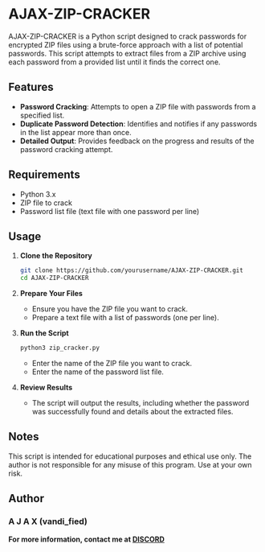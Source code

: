 # AJAX-ZIP-CRACKER

AJAX-ZIP-CRACKER is a Python script designed to crack passwords for encrypted ZIP files using a brute-force approach with a list of potential passwords. This script attempts to extract files from a ZIP archive using each password from a provided list until it finds the correct one.

## Features

- **Password Cracking**: Attempts to open a ZIP file with passwords from a specified list.
- **Duplicate Password Detection**: Identifies and notifies if any passwords in the list appear more than once.
- **Detailed Output**: Provides feedback on the progress and results of the password cracking attempt.

## Requirements

- Python 3.x
- ZIP file to crack
- Password list file (text file with one password per line)

## Usage

1. **Clone the Repository**

   ```bash
   git clone https://github.com/yourusername/AJAX-ZIP-CRACKER.git
   cd AJAX-ZIP-CRACKER
   ```

2. **Prepare Your Files**
   - Ensure you have the ZIP file you want to crack.
   - Prepare a text file with a list of passwords (one per line).

3. **Run the Script**
   ```bash
   python3 zip_cracker.py
   ```
   - Enter the name of the ZIP file you want to crack.
   - Enter the name of the password list file.

4. **Review Results**

   - The script will output the results, including whether the password was successfully found and details about the extracted files.

## Notes

This script is intended for educational purposes and ethical use only.
The author is not responsible for any misuse of this program. Use at your own risk.

## Author
### A J A X (vandi_fied)

**For more information, contact me at [DISCORD](https://discord.com/users/732138466749579324)**
